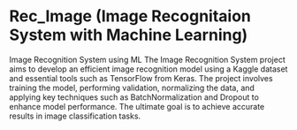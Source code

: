 # Rec_Image (Image Recognitaion System with Machine Learning)
Image Recognition System using ML
The Image Recognition System project aims to develop an efficient image recognition model using a Kaggle dataset and essential tools such as TensorFlow from Keras. The project involves training the model, performing validation, normalizing the data, and applying key techniques such as BatchNormalization and Dropout to enhance model performance. The ultimate goal is to achieve accurate results in image classification tasks.
